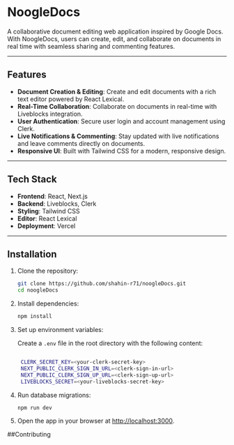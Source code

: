 # NoogleDocs

A collaborative document editing web application inspired by Google Docs. With NoogleDocs, users can create, edit, and collaborate on documents in real time with seamless sharing and commenting features.

---

## Features

- **Document Creation & Editing**: Create and edit documents with a rich text editor powered by React Lexical.
- **Real-Time Collaboration**: Collaborate on documents in real-time with Liveblocks integration.
- **User Authentication**: Secure user login and account management using Clerk.
- **Live Notifications & Commenting**: Stay updated with live notifications and leave comments directly on documents.
- **Responsive UI**: Built with Tailwind CSS for a modern, responsive design.

---

## Tech Stack

- **Frontend**: React, Next.js
- **Backend**: Liveblocks, Clerk
- **Styling**: Tailwind CSS
- **Editor**: React Lexical
- **Deployment**: Vercel

---

## Installation

1. Clone the repository:

   ```bash
   git clone https://github.com/shahin-r71/noogleDocs.git
   cd noogleDocs
   ```

2. Install dependencies:

   ```bash
   npm install
   ```

3. Set up environment variables:

   Create a `.env` file in the root directory with the following content:

   ```bash

    CLERK_SECRET_KEY=<your-clerk-secret-key>
    NEXT_PUBLIC_CLERK_SIGN_IN_URL=<clerk-sign-in-url>
    NEXT_PUBLIC_CLERK_SIGN_UP_URL=<clerk-sign-up-url>
    LIVEBLOCKS_SECRET=<your-liveblocks-secret-key>

   ```

4. Run database migrations:

   ```
   npm run dev

   ```

5. Open the app in your browser at [http://localhost:3000](http://localhost:3000).

##Contributing

